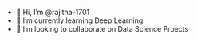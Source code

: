 - 👋 Hi, I’m @rajitha-1701
- 🌱 I’m currently learning Deep Learning
- 💞️ I’m looking to collaborate on Data Science Proects
